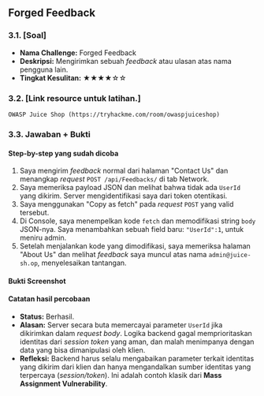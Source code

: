 ## Forged Feedback

### 3.1. [Soal]

-   **Nama Challenge:** Forged Feedback
-   **Deskripsi:** Mengirimkan sebuah *feedback* atau ulasan atas nama pengguna lain.
-   **Tingkat Kesulitan:** ★★★★☆☆

### 3.2. [Link resource untuk latihan.]

`OWASP Juice Shop (https://tryhackme.com/room/owaspjuiceshop)`

### 3.3. Jawaban + Bukti

#### Step-by-step yang sudah dicoba

1.  Saya mengirim *feedback* normal dari halaman "Contact Us" dan menangkap *request* `POST /api/Feedbacks/` di tab Network.
2.  Saya memeriksa payload JSON dan melihat bahwa tidak ada `UserId` yang dikirim. Server mengidentifikasi saya dari token otentikasi.
3.  Saya menggunakan "Copy as fetch" pada *request* `POST` yang valid tersebut.
4.  Di Console, saya menempelkan kode `fetch` dan memodifikasi string `body` JSON-nya. Saya menambahkan sebuah field baru: `"UserId":1`, untuk meniru admin.
5.  Setelah menjalankan kode yang dimodifikasi, saya memeriksa halaman "About Us" dan melihat *feedback* saya muncul atas nama `admin@juice-sh.op`, menyelesaikan tantangan.

#### Bukti Screenshot


#### Catatan hasil percobaan

-   **Status:** Berhasil.
-   **Alasan:** Server secara buta memercayai parameter `UserId` jika dikirimkan dalam *request body*. Logika backend gagal memprioritaskan identitas dari *session token* yang aman, dan malah menimpanya dengan data yang bisa dimanipulasi oleh klien.
-   **Refleksi:** Backend harus selalu mengabaikan parameter terkait identitas yang dikirim dari klien dan hanya mengandalkan sumber identitas yang terpercaya (*session/token*). Ini adalah contoh klasik dari **Mass Assignment Vulnerability**.
